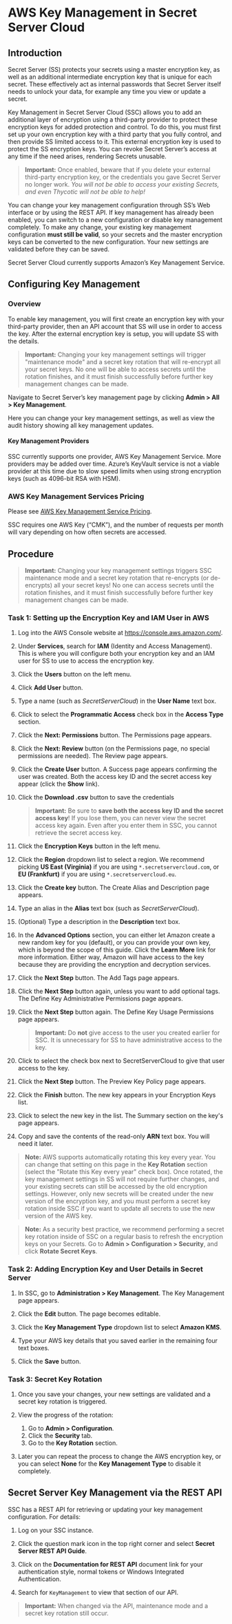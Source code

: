 [title]: # (AWS Key Management in Secret Server Cloud)
[tags]: # (secret server cloud, aws)
[priority]: # (1000)

# AWS Key Management in Secret Server Cloud

## Introduction

Secret Server (SS) protects your secrets using a master encryption key, as well as an additional intermediate encryption key that is unique for each secret. These effectively act as internal passwords that Secret Server itself needs to unlock your data, for example any time you view or update a secret.

Key Management in Secret Server Cloud (SSC) allows you to add an additional layer of encryption using a third-party provider to protect these encryption keys for added protection and control. To do this, you must first set up your own encryption key with a third party that you fully control, and then provide SS limited access to it. This external encryption key is used to protect the SS encryption keys. You can revoke Secret Server’s access at any time if the need arises, rendering Secrets unusable.

> **Important:** Once enabled, beware that if you delete your external third-party encryption key, or the credentials you gave Secret Server no longer work. *You will not be able to access your existing Secrets, and even Thycotic will not be able to help!*

You can change your key management configuration through SS’s Web interface or by using the REST API. If key management has already been enabled, you can switch to a new configuration or disable key management completely. To make any change, your existing key management configuration **must still be valid**, so your secrets and the master encryption keys can be converted to the new configuration. Your new settings are validated before they can be saved.

Secret Server Cloud currently supports  Amazon’s Key Management Service.

## Configuring Key Management

### Overview

To enable key management, you will first create an encryption key with your third-party provider, then an API account that SS will use in order to access the key. After the external encryption key is setup, you will update SS with the details.

> **Important:** Changing your key management settings will trigger "maintenance mode" and a secret key rotation that will re-encrypt all your secret keys. No one will be able to access secrets until the rotation finishes, and it must finish successfully before further key management changes can be made.

 Navigate to Secret Server’s key management page by clicking **Admin \> All \> Key Management**.

 Here you can change your key management settings, as well as view the audit history showing all key management updates.

#### Key Management Providers

SSC currently supports one provider, AWS Key Management Service. More providers may be added over time. Azure’s KeyVault service is not a viable provider at this time due to slow speed limits when using strong encryption keys (such as 4096-bit RSA with HSM).

### AWS Key Management Services Pricing

Please see [AWS Key Management Service Pricing](https://aws.amazon.com/kms/pricing/).

SSC requires one AWS Key (“CMK”), and the number of requests per month will vary depending on how often secrets are accessed.

## Procedure

> **Important:** Changing your key management settings triggers SSC maintenance mode and a secret key rotation that re-encrypts (or de-encrypts) all your secret keys! No one can access secrets until the rotation finishes, and it must finish successfully before further key management changes can be made.

### Task 1: Setting up the Encryption Key and IAM User in AWS

1. Log into the AWS Console website at https://console.aws.amazon.com/.

1. Under **Services**, search for **IAM** (Identity and Access Management). This is where you will configure both your encryption key and  an IAM user for SS to use to access the encryption key.

1. Click the **Users** button on the left menu.

1. Click **Add User** button.

1. Type a name (such as *SecretServerCloud*) in the **User Name** text box.

1. Click to select the **Programmatic Access** check box in the **Access Type** section.

1. Click the **Next: Permissions** button. The Permissions page appears.

1. Click the **Next: Review** button (on the Permissions page, no special permissions are needed). The Review page appears.

1. Click the **Create User** button. A Success page appears confirming the user was created. Both the access key ID and the secret access key appear (click the **Show** link).

1. Click the **Download .csv** button to save the credentials

   > **Important:**  Be sure to **save both the  access key ID and the secret access key**! If you lose them, you can never view the secret access key again. Even after you enter them in SSC, you cannot retrieve the secret access key.

1. Click the **Encryption Keys** button in the left menu.

1. Click the **Region** dropdown list to select a region. We recommend picking **US East (Virginia)** if you are using `*.secretservercloud.com`, or **EU (Frankfurt)** if you are using `*.secretservercloud.eu`.

1. Click the **Create key** button. The Create Alias and Description page appears.

1. Type an alias in the **Alias** text box (such as *SecretServerCloud*).

1. (Optional) Type a description in the **Description** text box.

1. In the **Advanced Options** section, you can either let Amazon create a new random key for you (default), or you can provide your own key, which is beyond the scope of this guide. Click the **Learn More** link for more information. Either way, Amazon will have access to the key because they are providing the encryption and decryption services.

1. Click the **Next Step** button. The Add Tags page appears.

1. Click the **Next Step** button again, unless you want to add optional tags. The Define Key Administrative Permissions page appears.

1. Click the **Next Step** button again. The Define Key Usage Permissions page appears.

   > **Important:**  Do **not** give access to the user you created earlier for SSC. It is unnecessary for SS to have administrative     access to the key.

1. Click to select the check box next to SecretServerCloud to give that user access to the key.

1. Click the **Next Step** button. The Preview Key Policy page appears.

1. Click the **Finish** button. The new key appears in your Encryption Keys list.

1. Click to select the new key in the list. The Summary section on the key's page appears.

1. Copy and save the contents of the read-only **ARN** text box. You will need it later.

> **Note:** AWS supports automatically rotating this key every year. You can change that setting on this page in the **Key Rotation** section (select the "Rotate this Key every year" check box). Once rotated, the key management settings in SS will not require further changes, and your existing secrets can still be accessed by the old encryption settings. However, only new secrets will be created under the new version of the encryption key, and you must perform a secret key rotation inside SSC if you want to update all secrets to use the new version of the AWS key.

> **Note:** As a security best practice, we recommend performing a secret key rotation inside of SSC on a regular basis to refresh the encryption keys on your Secrets. Go to **Admin \> Configuration \> Security**, and click **Rotate Secret Keys**.

### Task 2: Adding Encryption Key and User Details in Secret Server

1. In SSC, go to **Administration \> Key Management**. The Key Management page appears.

1. Click the **Edit** button.  The page becomes editable.

1. Click the **Key Management Type** dropdown list to select **Amazon KMS**.

1. Type your AWS key details that you saved earlier in the remaining four text boxes.

1. Click the **Save** button.

### Task 3: Secret Key Rotation

1. Once you save your changes, your new settings are validated and a secret key rotation is triggered.

1. View the progress of the rotation:
   1. Go to **Admin \> Configuration**.
   1. Click the **Security** tab.
   1. Go to the **Key Rotation** section.
1. Later you can repeat the process to change the AWS encryption key, or you can select **None** for the **Key Management Type** to disable it completely.
 

## Secret Server Key Management via the REST API

SSC has a REST API for retrieving or updating your key management configuration. For details:

1. Log on your SSC instance.

1. Click the question mark icon in the top right corner and select **Secret Server REST API Guide**.

1. Click on the **Documentation for REST API** document link for your authentication style, normal tokens or Windows Integrated Authentication.

1. Search for `KeyManagement` to view that section of our API.

> **Important:** When changed via the API, maintenance mode and a secret key rotation still occur.

 